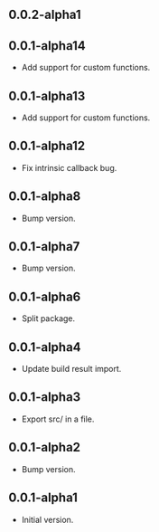 ## 0.0.2-alpha1

## 0.0.1-alpha14

- Add support for custom functions.

## 0.0.1-alpha13

- Add support for custom functions.

## 0.0.1-alpha12

- Fix intrinsic callback bug.

## 0.0.1-alpha8

- Bump version.

## 0.0.1-alpha7

- Bump version.

## 0.0.1-alpha6

- Split package.

## 0.0.1-alpha4

- Update build result import.

## 0.0.1-alpha3

- Export src/ in a file.

## 0.0.1-alpha2

- Bump version.

## 0.0.1-alpha1

- Initial version.
